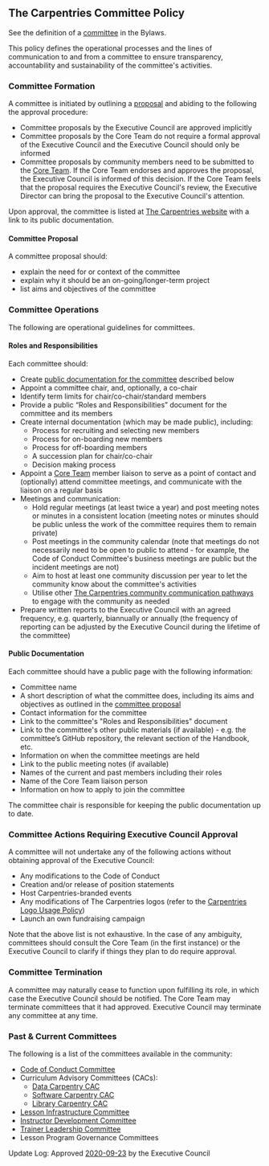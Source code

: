 ## The Carpentries Committee Policy

See the definition of a [committee](https://docs.carpentries.org/topic_folders/governance/bylaws.html#committees)
in the Bylaws. 

This policy defines the operational processes and the lines of communication to and from a committee 
to ensure transparency, accountability and sustainability of the committee's activities.

### Committee Formation
A committee is initiated by outlining a [proposal](#committee-proposal) and abiding to the following the approval procedure:

- Committee proposals by the Executive Council are approved implicitly 
- Committee proposals by the Core Team do not require a formal approval of the Executive Council and the Executive Council should only be informed
- Committee proposals by community members need to be submitted to the [Core Team](mailto:team@carpentries.org).
If the Core Team endorses and approves the proposal, the Executive Council is informed of this decision. If the Core
Team feels that the proposal requires the Executive Council's review,
the Executive Director can bring the proposal to the Executive Council's attention.

Upon approval, the committee is listed at [The Carpentries website](https://carpentries.org/committees/) 
with a link to its public documentation.

#### Committee Proposal
A committee proposal should:
- explain the need for or context of the committee
- explain why it should be an on-going/longer-term project 
- list aims and objectives of the committee

### Committee Operations 
The following are operational guidelines for committees.

#### Roles and Responsibilities
Each committee should:
 
- Create [public documentation for the committee](#public-documentation) described below
- Appoint a committee chair, and, optionally, a co-chair
- Identify term limits for chair/co-chair/standard members
- Provide a public “Roles and Responsibilities” document for the committee and its members
- Create internal documentation (which may be made public), including:
  - Process for recruiting and selecting new members
  - Process for on-boarding new members
  - Process for off-boarding members
  - A succession plan for chair/co-chair
  - Decision making process
- Appoint a [Core Team](https://carpentries.org/team/) member liaison to serve as a point of contact and (optionally) attend committee meetings, and 
communicate with the liaison on a regular basis
- Meetings and communication:
  - Hold regular meetings (at least twice a year) and post meeting notes or minutes in a consistent location (meeting notes or minutes should be public unless the work of
    the committee requires them to remain private)
  - Post meetings in the community calendar (note that meetings do not necessarily need to be open to public to attend - for example, the Code of Conduct Committee's 
business meetings are public but the incident meetings are not)
  - Aim to host at least one community discussion per year to let the community know about the committee's activities
  - Utilise other [The Carpentries community communication pathways](https://docs.carpentries.org/topic_folders/communications/index.html) to engage with the community as needed
- Prepare written reports to the Executive Council with an agreed frequency, e.g. quarterly, biannually or annually (the frequency of reporting can be adjusted by the Executive Council during the lifetime of the committee)

#### Public Documentation
Each committee should have a public page with the following information:

- Committee name
- A short description of what the committee does, including its aims and objectives as outlined in the [committee proposal](#committee-proposal)
- Contact information for the committee
- Link to the committee's "Roles and Responsibilities" document
- Link to the committee's other public materials (if available) - e.g. the committee’s GitHub repository, the relevant section of the 
Handbook, etc. 
- Information on when the committee meetings are held
- Link to the public meeting notes (if available)
- Names of the current and past members including their roles
- Name of the Core Team liaison person
- Information on how to apply to join the committee

The committee chair is responsible for keeping the public documentation up to date.

### Committee Actions Requiring Executive Council Approval
A committee will not undertake any of the following actions without obtaining approval of the Executive Council:

- Any modifications to the Code of Conduct
- Creation and/or release of position statements
- Host Carpentries-branded events
- Any modifications of The Carpentries logos (refer to the [Carpentries Logo Usage Policy](https://docs.carpentries.org/topic_folders/communications/resources/logos.html))
- Launch an own fundraising campaign

Note that the above list is not exhaustive. In the case of any ambiguity, committees should consult the Core Team (in the first instance) or the 
Executive Council to clarify if things they plan to do require approval.

### Committee Termination
A committee may naturally cease to function upon fulfilling its role, in which case the Executive Council 
should be notified. The Core Team may terminate committees that it had approved. 
Executive Council may terminate any committee at any time.

### Past & Current Committees

The following is a list of the committees available in the community:
- [Code of Conduct Committee](https://carpentries.org/coc-ctte/)
- Curriculum Advisory Committees (CACs):
    - [Data Carpentry CAC](https://datacarpentry.org/curriculum-advisors/)
    - [Software Carpentry CAC](https://software-carpentry.org/curriculum-advisors/)
    - [Library Carpentry CAC](https://librarycarpentry.org/cac/)
- [Lesson Infrastructure Committee](https://carpentries.org/lesson-infra/)
- [Instructor Development Committee](https://carpentries.org/inst-dev/) 
- [Trainer Leadership Committee](https://github.com/carpentries/trainers/blob/main/governance.md)
- Lesson Program Governance Committees

Update Log:
Approved [2020-09-23](https://github.com/carpentries/executive-council-info/issues/44) by the Executive Council 